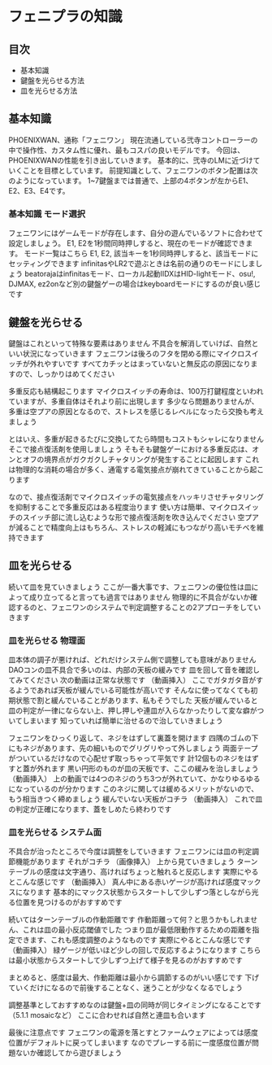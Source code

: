 # フェニプラの知識
## 目次
* 基本知識
* 鍵盤を光らせる方法
* 皿を光らせる方法

## 基本知識
PHOENIXWAN、通称「フェニワン」
現在流通している弐寺コントローラーの中で操作性、カスタム性に優れ、最もコスパの良いモデルです。
今回は、PHOENIXWANの性能を引き出していきます。
基本的に、弐寺のLMに近づけていくことを目標としています。
前提知識として、フェニワンのボタン配置は次のようになっています。
1~7鍵盤までは普通で、上部の4ボタンが左からE1、E2、E3、E4です。

### 基本知識 モード選択
フェニワンにはゲームモードが存在します、自分の遊んでいるソフトに合わせて設定しましょう。
E1, E2を1秒間同時押しすると、現在のモードが確認できます。
モード一覧はこちら
E1, E2, 該当キーを1秒同時押しすると、該当モードにセッティングできます
infinitasやLR2で遊ぶときは名前の通りのモードにしましょう
beatorajaはinfinitasモード、ローカル起動IIDXはHID-lightモード、osu!, DJMAX, ez2onなど別の鍵盤ゲーの場合はkeyboardモードにするのが良い感じです

## 鍵盤を光らせる
鍵盤はこれといって特殊な要素はありません
不具合を解消していけば、自然といい状況になっていきます
フェニワンは後ろのフタを閉める際にマイクロスイッチが外れやすいです
すべてカチッとはまっていないと無反応の原因になりますので、しっかりはめてください

多重反応も結構起こります
マイクロスイッチの寿命は、100万打鍵程度といわれていますが、多重自体はそれより前に出現します
多少なら問題ありませんが、多重は空プアの原因となるので、ストレスを感じるレベルになったら交換も考えましょう

とはいえ、多重が起きるたびに交換してたら時間もコストもシャレになりません
そこで接点復活剤を使用しましょう
そもそも鍵盤ゲーにおける多重反応は、オンとオフの境界点がガクガクしチャタリングが発生することに起因します
これは物理的な消耗の場合が多く、通電する電気接点が崩れてきていることから起こります

なので、接点復活剤でマイクロスイッチの電気接点をハッキリさせチャタリングを抑制することで多重反応はある程度治ります
使い方は簡単、マイクロスイッチのスイッチ部に流し込むような形で接点復活剤を吹き込んでください
空プアが減ることで精度向上はもちろん、ストレスの軽減にもつながり高いモチベを維持できます

## 皿を光らせる
続いて皿を見ていきましょう
ここが一番大事です、フェニワンの優位性は皿によって成り立ってると言っても過言ではありません
物理的に不具合がないか確認するのと、フェニワンのシステムで判定調整することの2アプローチをしていきます

### 皿を光らせる 物理面
皿本体の調子が悪ければ、どれだけシステム側で調整しても意味がありません
DAOコンの皿不具合で多いのは、内部の天板の緩みです
皿を回して音を確認してみてください
次の動画は正常な状態です
（動画挿入）
ここでガタガタ音がするようであれば天板が緩んでいる可能性が高いです
そんなに使ってなくても初期状態で割と緩んでいることがあります、私もそうでした
天板が緩んでいると皿の判定が一律にならない上、押し押しや連皿が入らなかったりして変な癖がついてしまいます
知っていれば簡単に治せるので治していきましょう

フェニワンをひっくり返して、ネジをはずして裏蓋を開けます
四隅のゴムの下にもネジがあります、先の細いものでグリグリやって外しましょう
両面テープがついているだけなので心配せず取っちゃって平気です
計12個ものネジをはずすと蓋が外れます
黒い円形のものが皿の天板です、ここの緩みを治しましょう
（動画挿入）
上の動画では4つのネジのうち3つが外れていて、かなりゆるゆるになっているのが分かります
このネジに関しては緩めるメリットがないので、もう相当きつく締めましょう
緩んでいない天板がコチラ
（動画挿入）
これで皿の判定が正確になります、蓋をしめたら終わりです

### 皿を光らせる システム面
不具合が治ったところで今度は調整をしていきます
フェニワンには皿の判定調節機能があります
それがコチラ
（画像挿入）
上から見ていきましょう
ターンテーブルの感度は文字通り、高ければちょっと触れると反応します
実際にやるとこんな感じです
（動画挿入）
真ん中にある赤いゲージが高ければ感度マックスになります
基本的にマックス状態からスタートして少しずつ落としながら光る位置を見つけるのがおすすめです

続いてはターンテーブルの作動距離です
作動距離って何？と思うかもしれません、これは皿の最小反応閾値でした
つまり皿が最低限動作するための距離を指定できます、これも感度調整のようなものです
実際にやるとこんな感じです
（動画挿入）
緑ゲージが低いほど少しの回しで反応するようになります
こちらは最小状態からスタートして少しずつ上げて様子を見るのがおすすめです

まとめると、感度は最大、作動距離は最小から調節するのがいい感じです
下げていくだけになるので前後することなく、迷うことが少なくなるでしょう

調整基準としておすすめなのは鍵盤+皿の同時が同じタイミングになることです（5.1.1 mosaicなど）
ここに合わせれば自然と連皿も合います

最後に注意点です
フェニワンの電源を落とすとファームウェアによっては感度位置がデフォルトに戻ってしまいます
なのでプレーする前に一度感度位置が問題ないか確認してから遊びましょう